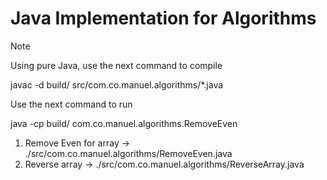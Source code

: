 # Java Implementation for Algorithms

> [!NOTE]
> Using pure Java, use the next command to compile
>
> javac -d build/ src/com.co.manuel.algorithms/*.java
>
> Use the next command to run
>
> java -cp build/ com.co.manuel.algorithms.RemoveEven

1. Remove Even for array -> ./src/com.co.manuel.algorithms/RemoveEven.java
1. Reverse array -> ./src/com.co.manuel.algorithms/ReverseArray.java
